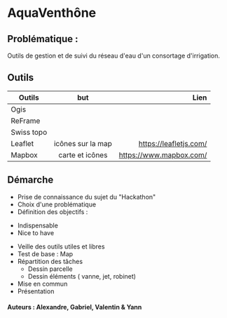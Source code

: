 # AquaVenthône

## Problématique :
Outils de gestion et de suivi du réseau d'eau d'un consortage d'irrigation.

## Outils

| Outils        | but           | Lien      |
| ------------- |:-------------:| -------------:|
| Ogis     |  |     |
| ReFrame|   |   |
| Swiss topo      | |   |
| Leaflet | icônes sur la map     |   https://leafletjs.com/ |
| Mapbox | carte et icônes    |   https://www.mapbox.com/ |

## Démarche
- Prise de connaissance du sujet du "Hackathon" 
- Choix d'une problématique
- Définition des objectifs : 
 + Indispensable
 + Nice to have
- Veille des outils utiles et libres
- Test de base :  Map
- Répartition des tâches 
   + Dessin parcelle
   + Dessin éléments ( vanne, jet, robinet)
- Mise en commun
- Présentation

#### Auteurs : Alexandre, Gabriel, Valentin & Yann
